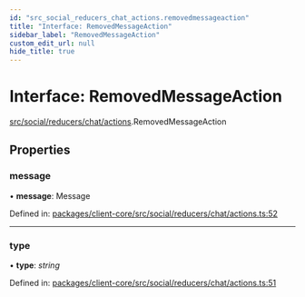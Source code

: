 ```yaml
---
id: "src_social_reducers_chat_actions.removedmessageaction"
title: "Interface: RemovedMessageAction"
sidebar_label: "RemovedMessageAction"
custom_edit_url: null
hide_title: true
---
```


# Interface: RemovedMessageAction

[src/social/reducers/chat/actions](../modules/src_social_reducers_chat_actions.md).RemovedMessageAction

## Properties

### message

• **message**: Message

Defined in: [packages/client-core/src/social/reducers/chat/actions.ts:52](https://github.com/xr3ngine/xr3ngine/blob/77d12cea0/packages/client-core/src/social/reducers/chat/actions.ts#L52)

___

### type

• **type**: *string*

Defined in: [packages/client-core/src/social/reducers/chat/actions.ts:51](https://github.com/xr3ngine/xr3ngine/blob/77d12cea0/packages/client-core/src/social/reducers/chat/actions.ts#L51)
